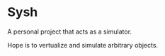 # Sysh
A personal project that acts as a simulator.

Hope is to vertualize and simulate arbitrary objects.
